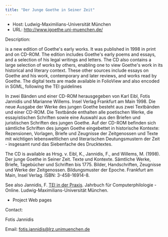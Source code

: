 ```yaml
---
title: "Der Junge Goethe in Seiner Zeit"
---
```









* Host: Ludwig-Maximilians-Universität München
* URL: <http://www.jgoethe.uni-muenchen.de/>



Description:


 is a new edition of Goethe's early works. It was published in 1998 in print and on
 CD-ROM. The edition includes Goethe's early poems and essays, and a selection of his
 legal writings and letters. The CD also contains a large selection of works by others,
 enabling one to view Goethe's work in its historical and literary context. These other
 sources include essays on Goethe and his work, contemporary and later reviews, and
 works read by Goethe. The digital texts are made available in FolioView and also encoded
 in SGML, following the TEI guidelines 


In zwei Bänden und einer CD-ROM herausgegeben von Karl Eibl, Fotis Jannidis und Marianne
 Willems. Insel Verlag Frankfurt am Main 1998. Die neue Ausgabe der Werke des jungen
 Goethe besteht aus zwei Textbänden und einer CD-ROM. Die Textbände enthalten alle
 poetischen Werke, die essayistischen Schriften sowie eine Auswahl aus den Briefen
 und juristischen Schriften des jungen Goethe. Auf der CD-ROM befinden sich sämtliche
 Schriften des jungen Goethe eingebettet in historische Kontexte: Rezensionen, Vorlagen,
 Briefe und Zeugnisse der Zeitgenossen und Texte mit wichtigen lebensweltlichen und
 literarischen Deutungsmustern der Zeit - insgesamt rund das Siebenfache des Drucktextes.


The CD is available as Hrsg. v. Eibl, K., Jannidis, F., and Willems, M. (1998). Der
 junge Goethe in Seiner Zeit. Texte und Kontexte. Sämtliche Werke, Briefe, Tagebücher
 und Schriften bis 1775. Bilder, Handschriften, Zeugnisse und Werke der Zeitgenossen.
 Bildungsmuster der Epoche. Frankfurt am Main, Insel Verlag. ISBN: 3-458-16914-8. 


See also Jannidis, F. [TEI in der Praxis](http://computerphilologie.uni-muenchen.de/praxis/teiprax.html). Jahrbuch für Computerphilologie - Online. Ludwig-Maximilians-Universität München.
 


- Project Web pages



Contact:



Fotis Jannidis


Email: [fotis.jannidis@lrz.unimuenchen.de](mailto:fotis.jannidis@lrz.unimuenchen.de)





